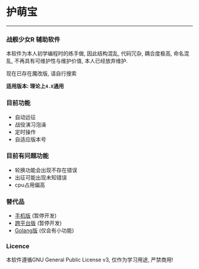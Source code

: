 # 护萌宝
---
### 战舰少女R 辅助软件

本软件为本人初学编程时的练手做, 因此结构混乱, 代码冗杂, 耦合度极高, 命名混乱, 不再具有可维护性与维护价值, 本人已经放弃维护.

现在已存在魔改版, 请自行搜索

**适用版本: 理论上`4.X`通用**

### 目前功能
- 自动远征
- 战役演习泡澡
- 定时操作
- 自适应版本号

### 目前有问题功能
- 轮换功能会出现不存在错误
- 出征可能出现未知错误
- cpu占用偏高

### 替代品
- [手机版](https://github.com/ProtectorMoe/pe-protector-moe) (暂停开发)
- [跨平台版](https://github.com/ProtectorMoe/common-protector-moe) (暂停开发)
- [Golang版](https://github.com/simonkimi/warshipgirl-tools) (仅会有小功能)

### Licence
本软件遵循GNU General Public License v3, 仅作为学习用途, 严禁商用!
